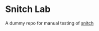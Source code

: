 # Snitch Lab

A dummy repo for manual testing of [snitch]

[snitch]: https://github.com/tsoding/snitch

